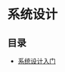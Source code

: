 # 系统设计

## 目录

- [系统设计入门](https://github.com/donnemartin/system-design-primer/blob/master/README-zh-Hans.md)
